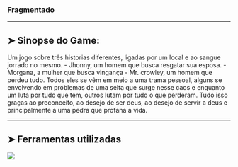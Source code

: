 ### Fragmentado
---
## ➤ Sinopse do Game:

Um jogo sobre três historias diferentes, ligadas por um local e ao sangue jorrado no mesmo.
    - Jhonny, um homem que busca resgatar sua esposa.
    - Morgana, a mulher que busca vingança
    - Mr. crowley, um homem que perdeu tudo.
Todos eles se vêm em meio a uma trama pessoal, alguns se envolvendo em problemas de uma seita que surge 
nesse caos e enquanto um luta por tudo que tem, outros lutam por tudo o que perderam. Tudo isso graças
ao preconceito, ao desejo de ser deus, ao desejo de servir a deus e principalmente a uma pedra que 
profana a vida.

---

## ➤ Ferramentas utilizadas
<img src= https://img.shields.io/badge/Visual_Studio_Code--blue>

